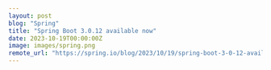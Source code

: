 ```yaml
---
layout: post
blog: "Spring"
title: "Spring Boot 3.0.12 available now"
date: 2023-10-19T00:00:00Z
image: images/spring.png
remote_url: "https://spring.io/blog/2023/10/19/spring-boot-3-0-12-available-now"
---
```

